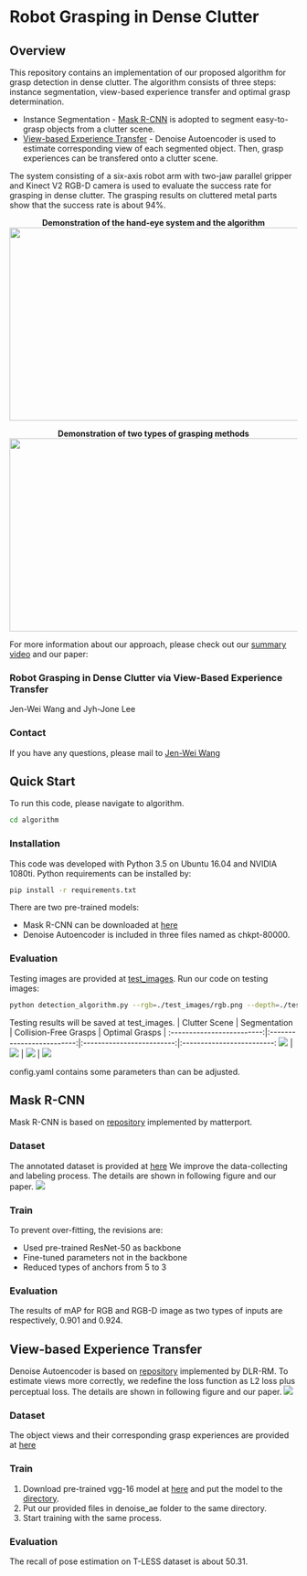 # Robot Grasping in Dense Clutter

## Overview
This repository contains an implementation of our proposed algorithm for grasp detection in dense clutter. The algorithm consists of three steps: instance segmentation, view-based experience transfer and optimal grasp determination.

* Instance Segmentation - [Mask R-CNN](#mask-r-cnn) is adopted to segment easy-to-grasp objects from a clutter scene.
* [View-based Experience Transfer](#view-based-experience-transfer) - Denoise Autoencoder is used to estimate corresponding view of each segmented object. Then, grasp experiences can be transfered onto a clutter scene.

The system consisting of a six-axis robot arm with two-jaw parallel gripper and Kinect V2 RGB-D camera is used to evaluate the success rate for grasping in dense clutter. The grasping results on cluttered metal parts show that the success rate is about 94%.

<p align = "center">
    <b>Demonstration of the hand-eye system and the algorithm</b><br>
    <img src="images/demo.gif" width="600" height="338">
</p>
<p align = "center">
    <b>Demonstration of two types of grasping methods</b><br>
    <img src="images/demo_ext.gif" width="600" height="338">
</p>

For more information about our approach, please check out our [summary video](https://youtu.be/Xo3BYjhgWlg) and our paper:

### Robot Grasping in Dense Clutter via View-Based Experience Transfer
Jen-Wei Wang and Jyh-Jone Lee
### Contact
If you have any questions, please mail to [Jen-Wei Wang](mailto:r06522620@ntu.edu.tw)

## Quick Start
To run this code, please navigate to algorithm.
```bash
cd algorithm
```
### Installation
This code was developed with Python 3.5 on Ubuntu 16.04 and NVIDIA 1080ti.
Python requirements can be installed by:
```bash
pip install -r requirements.txt
```
There are two pre-trained models:
* Mask R-CNN can be downloaded at [here](https://drive.google.com/file/d/1lfP87WK6hXAL0mXCnAIlUuIO8tYX4uXK/view?usp=sharing)
* Denoise Autoencoder is included in three files named as chkpt-80000.

### Evaluation
Testing images are provided at [test_images](https://github.com/WilliamWang303/dense-clutter-grasp/tree/master/algorithm/test_images).
Run our code on testing images:
```bash
python detection_algorithm.py --rgb=./test_images/rgb.png --depth=./test_images/depth.png
```
Testing results will be saved at test_images.
| Clutter Scene | Segmentation | Collision-Free Grasps | Optimal Grasps |
:-------------------------:|:-------------------------:|:-------------------------:|:-------------------------:
![](images/input_image_crop.png) | ![](images/segmentation.png) | ![](images/collision_free.png) | ![](images/optimal_grasp.png)

config.yaml contains some parameters than can be adjusted.

## Mask R-CNN
Mask R-CNN is based on [repository](https://github.com/matterport/Mask_RCNN) implemented by matterport.

### Dataset
The annotated dataset is provided at [here](https://drive.google.com/drive/folders/1BXdSlEGf4vv-rUGe0l05_tXoTxrMbwU1?usp=sharing)
We improve the data-collecting and labeling process. The details are shown in following figure and our paper.
![](images/mask-rcnn_data.png)

### Train
To prevent over-fitting, the revisions are:
* Used pre-trained ResNet-50 as backbone
* Fine-tuned parameters not in the backbone
* Reduced types of anchors from 5 to 3

### Evaluation
The results of mAP for RGB and RGB-D image as two types of inputs are respectively, 0.901 and 0.924.

## View-based Experience Transfer
Denoise Autoencoder is based on [repository](https://github.com/DLR-RM/AugmentedAutoencoder) implemented by DLR-RM.
To estimate views more correctly, we redefine the loss function as L2 loss plus perceptual loss. The details are shown in following figure and our paper.
![](images/ae.png)

### Dataset
The object views and their corresponding grasp experiences are provided at [here](https://drive.google.com/drive/folders/11vckK7rj3Ahlt9ytszu75ZIDbyNlRu2P?usp=sharing)

### Train
1. Download pre-trained vgg-16 model at [here](https://drive.google.com/file/d/1sPQPy8hudhlaVKGl4awWb60ydJmk-SP-/view?usp=sharing) and put the model to the [directory](https://github.com/DLR-RM/AugmentedAutoencoder/tree/master/auto_pose/ae).
2. Put our provided files in denoise_ae folder to the same directory.
3. Start training with the same process.

### Evaluation
The recall of pose estimation on T-LESS dataset is about 50.31.

